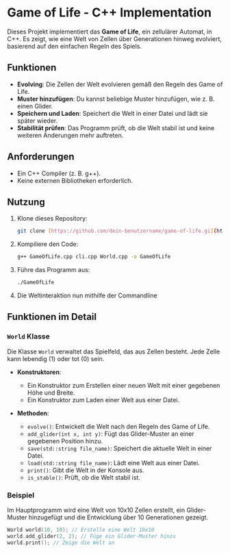 # Game of Life - C++ Implementation

Dieses Projekt implementiert das **Game of Life**, ein zellulärer Automat, in C++. Es zeigt, wie eine Welt von Zellen über Generationen hinweg evolviert, basierend auf den einfachen Regeln des Spiels.

## Funktionen

- **Evolving**: Die Zellen der Welt evolvieren gemäß den Regeln des Game of Life.
- **Muster hinzufügen**: Du kannst beliebige Muster hinzufügen, wie z. B. einen Glider.
- **Speichern und Laden**: Speichert die Welt in einer Datei und lädt sie später wieder.
- **Stabilität prüfen**: Das Programm prüft, ob die Welt stabil ist und keine weiteren Änderungen mehr auftreten.

## Anforderungen

- Ein C++ Compiler (z. B. g++).
- Keine externen Bibliotheken erforderlich.

## Nutzung

1. Klone dieses Repository:

    ```bash
    git clone [https://github.com/dein-benutzername/game-of-life.gi](https://github.com/HabibMubarak/Conway-s-Game-of-Life.git)t
    ```

2. Kompiliere den Code:

    ```bash
    g++ GameOfLife.cpp cli.cpp World.cpp -o GameOfLife
    ```

3. Führe das Programm aus:

    ```bash
    ./GameOfLife
    ```

4. Die Weltinteraktion nun mithilfe der Commandline

## Funktionen im Detail

### `World` Klasse

Die Klasse `World` verwaltet das Spielfeld, das aus Zellen besteht. Jede Zelle kann lebendig (1) oder tot (0) sein.

- **Konstruktoren**: 
    - Ein Konstruktor zum Erstellen einer neuen Welt mit einer gegebenen Höhe und Breite.
    - Ein Konstruktor zum Laden einer Welt aus einer Datei.

- **Methoden**:
    - `evolve()`: Entwickelt die Welt nach den Regeln des Game of Life.
    - `add_glider(int x, int y)`: Fügt das Glider-Muster an einer gegebenen Position hinzu.
    - `save(std::string file_name)`: Speichert die aktuelle Welt in einer Datei.
    - `load(std::string file_name)`: Lädt eine Welt aus einer Datei.
    - `print()`: Gibt die Welt in der Konsole aus.
    - `is_stable()`: Prüft, ob die Welt stabil ist.

### Beispiel

Im Hauptprogramm wird eine Welt von 10x10 Zellen erstellt, ein Glider-Muster hinzugefügt und die Entwicklung über 10 Generationen gezeigt.

```cpp
World world(10, 10); // Erstelle eine Welt 10x10
world.add_glider(2, 2); // Füge ein Glider-Muster hinzu
world.print(); // Zeige die Welt an
